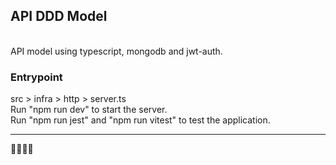 ## API DDD Model
<br/>
API model using typescript, mongodb and jwt-auth.
<br/>

### Entrypoint
src > infra > http > server.ts
<br/>
Run "npm run dev" to start the server.
<br/>
Run "npm run jest" and "npm run vitest" to test the application.
<br/>

<hr/>
🦘🐅🦝🐍